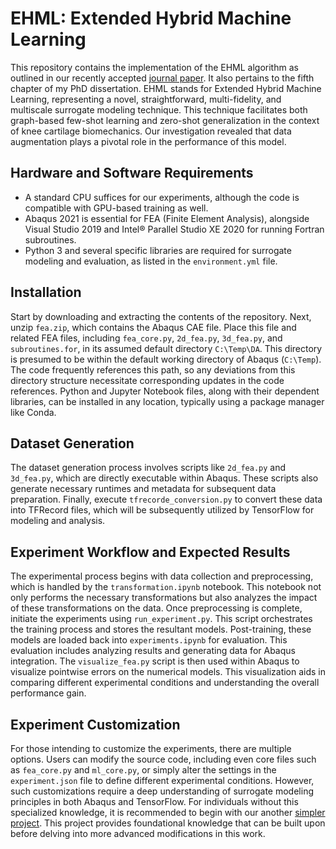 # EHML: Extended Hybrid Machine Learning
This repository contains the implementation of the EHML algorithm as outlined in our recently accepted <a href="https://doi.org/10.1109/ACCESS.2024.3416872" target="_blank">journal paper</a>. It also pertains to the fifth chapter of my PhD dissertation. EHML stands for Extended Hybrid Machine Learning, representing a novel, straightforward, multi-fidelity, and multiscale surrogate modeling technique. This technique facilitates both graph-based few-shot learning and zero-shot generalization in the context of knee cartilage biomechanics. Our investigation revealed that data augmentation plays a pivotal role in the performance of this model.

## Hardware and Software Requirements
- A standard CPU suffices for our experiments, although the code is compatible with GPU-based training as well.
- Abaqus 2021 is essential for FEA (Finite Element Analysis), alongside Visual Studio 2019 and Intel® Parallel Studio XE 2020 for running Fortran subroutines.
- Python 3 and several specific libraries are required for surrogate modeling and evaluation, as listed in the `environment.yml` file.

## Installation
Start by downloading and extracting the contents of the repository. Next, unzip `fea.zip`, which contains the Abaqus CAE file. Place this file and related FEA files, including `fea_core.py`, `2d_fea.py`, `3d_fea.py`, and `subroutines.for`, in its assumed default directory `C:\Temp\DA`. This directory is presumed to be within the default working directory of Abaqus (`C:\Temp`). The code frequently references this path, so any deviations from this directory structure necessitate corresponding updates in the code references. Python and Jupyter Notebook files, along with their dependent libraries, can be installed in any location, typically using a package manager like Conda.

## Dataset Generation
The dataset generation process involves scripts like `2d_fea.py` and `3d_fea.py`, which are directly executable within Abaqus. These scripts also generate necessary runtimes and metadata for subsequent data preparation. Finally, execute `tfrecorde_conversion.py` to convert these data into TFRecord files, which will be subsequently utilized by TensorFlow for modeling and analysis.

## Experiment Workflow and Expected Results
The experimental process begins with data collection and preprocessing, which is handled by the `transformation.ipynb` notebook. This notebook not only performs the necessary transformations but also analyzes the impact of these transformations on the data. Once preprocessing is complete, initiate the experiments using `run_experiment.py`. This script orchestrates the training process and stores the resultant models. Post-training, these models are loaded back into `experiments.ipynb` for evaluation. This evaluation includes analyzing results and generating data for Abaqus integration. The `visualize_fea.py` script is then used within Abaqus to visualize pointwise errors on the numerical models. This visualization aids in comparing different experimental conditions and understanding the overall performance gain.

## Experiment Customization
For those intending to customize the experiments, there are multiple options. Users can modify the source code, including even core files such as `fea_core.py` and `ml_core.py`, or simply alter the settings in the `experiment.json` file to define different experimental conditions. However, such customizations require a deep understanding of surrogate modeling principles in both Abaqus and TensorFlow. For individuals without this specialized knowledge, it is recommended to begin with our another <a href="https://github.com/shayansss/pmse" target="_blank">simpler project</a>. This project provides foundational knowledge that can be built upon before delving into more advanced modifications in this work.
